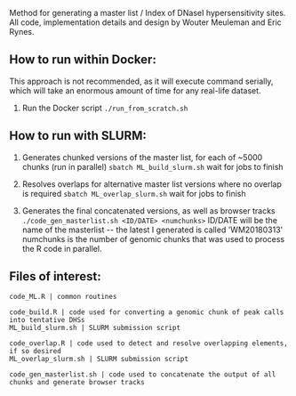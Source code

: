 Method for generating a master list / Index of DNaseI hypersensitivity sites.
All code, implementation details and design by Wouter Meuleman and Eric Rynes.

## How to run within Docker:
This approach is not recommended, as it will execute command serially, which will take an enormous amount of time for any real-life dataset.

1. Run the Docker script
`./run_from_scratch.sh`

## How to run with SLURM:

1. Generates chunked versions of the master list, for each of ~5000 chunks (run in parallel)
`sbatch ML_build_slurm.sh`
wait for jobs to finish

2. Resolves overlaps for alternative master list versions where no overlap is required
`sbatch ML_overlap_slurm.sh`
wait for jobs to finish

3. Generates the final concatenated versions, as well as browser tracks
`./code_gen_masterlist.sh <ID/DATE> <numchunks>`
ID/DATE will be the name of the masterlist -- the latest I generated is called 'WM20180313'
numchunks is the number of genomic chunks that was used to process the R code in parallel.

## Files of interest:

```
code_ML.R | common routines

code_build.R | code used for converting a genomic chunk of peak calls into tentative DHSs
ML_build_slurm.sh | SLURM submission script

code_overlap.R | code used to detect and resolve overlapping elements, if so desired
ML_overlap_slurm.sh | SLURM submission script

code_gen_masterlist.sh | code used to concatenate the output of all chunks and generate browser tracks
```


